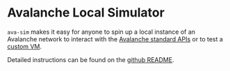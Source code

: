 # Avalanche Local Simulator

`ava-sim` makes it easy for anyone to spin up a local instance of an Avalanche network to interact with the [Avalanche standard APIs](https://docs.avax.network/build/avalanchego-apis) or to test a [custom VM](create-custom-blockchain.md).

Detailed instructions can be found on the [github README](https://github.com/ava-labs/ava-sim#readme).
